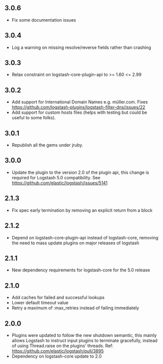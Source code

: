 ## 3.0.6
  - Fix some documentation issues

## 3.0.4
  - Log a warning on missing resolve/reverse fields rather than crashing

## 3.0.3
  - Relax constraint on logstash-core-plugin-api to >= 1.60 <= 2.99

## 3.0.2
  - Add support for International Domain Names e.g. müller.com. Fixes https://github.com/logstash-plugins/logstash-filter-dns/issues/22
  - Add support for custom hosts files (helps with testing but could be useful to some folks).

## 3.0.1
  - Republish all the gems under jruby.

## 3.0.0
  - Update the plugin to the version 2.0 of the plugin api, this change is required for Logstash 5.0 compatibility. See https://github.com/elastic/logstash/issues/5141

## 2.1.3
  - Fix spec early termination by removing an explicit return from a block

## 2.1.2
  - Depend on logstash-core-plugin-api instead of logstash-core, removing the need to mass update plugins on major releases of logstash

## 2.1.1
  - New dependency requirements for logstash-core for the 5.0 release

## 2.1.0
 - Add caches for failed and successful lookups
 - Lower default timeout value
 - Retry a maximum of :max_retries instead of failing immediately

## 2.0.0
 - Plugins were updated to follow the new shutdown semantic, this mainly allows Logstash to instruct input plugins to terminate gracefully,
   instead of using Thread.raise on the plugins' threads. Ref: https://github.com/elastic/logstash/pull/3895
 - Dependency on logstash-core update to 2.0

